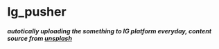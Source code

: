 # Ig_pusher
##### autotically uploading the something to IG platform everyday, content source from [unsplash](https://unsplash.com/)